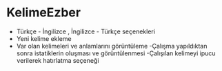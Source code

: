 # KelimeEzber
- Türkçe - İngilizce , İngilizce - Türkçe seçenekleri
- Yeni kelime ekleme
- Var olan kelimeleri ve anlamlarını görüntüleme
-Çalışma yapıldıktan sonra istatiklerin oluşması ve görüntülenmesi
-Çalışılan kelimeyi ipucu verilerek hatırlatma seçeneği
